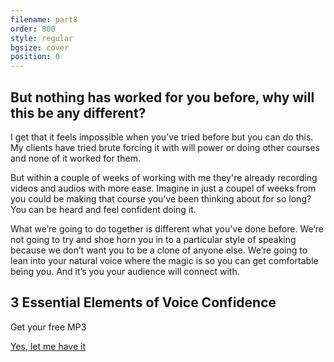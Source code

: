 ```yaml
---
filename: part8
order: 800
style: regular
bgsize: cover
position: 0
---
```

## But nothing has worked for you before, why will this be any different?

I get that it feels impossible when you’ve tried before but you can do this. My clients have tried brute forcing it with will power or doing other courses and none of it worked for them. 

But within a couple of weeks of working with me they're already recording videos and audios with more ease. Imagine in just a coupel of weeks from you could be making that course you’ve been thinking about for so long? You can be heard and feel confident doing it.

What we’re going to do together is different what you’ve done before. We’re not going to try and shoe horn you in to a particular style of speaking because we don’t want you to be a clone of anyone else. We’re going to lean into your natural voice where the magic is so you can get comfortable being you. And it’s you your audience will connect with.

## 3 Essential Elements of Voice Confidence 

<div class="centred">
Get your free MP3
</div>

<a class="cta" href="/signup/negativefeedback">Yes, let me have it</a>